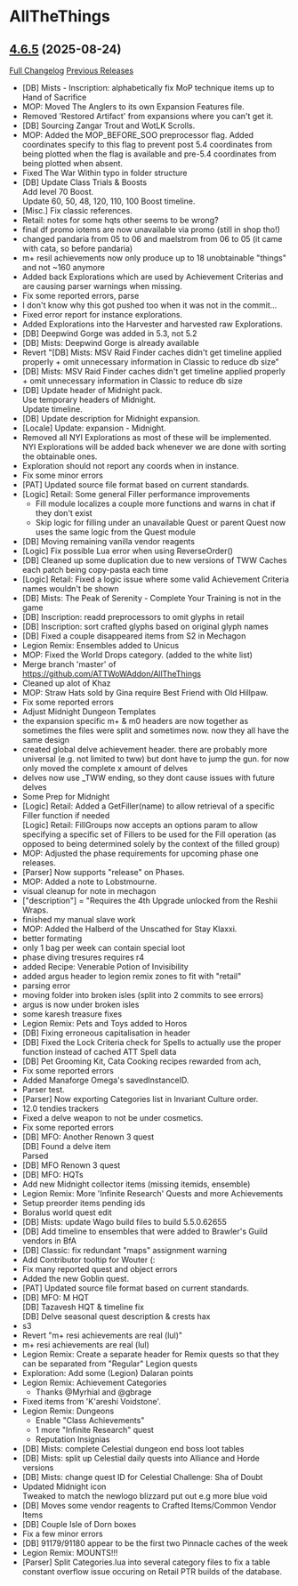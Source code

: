 # AllTheThings

## [4.6.5](https://github.com/ATTWoWAddon/AllTheThings/tree/4.6.5) (2025-08-24)
[Full Changelog](https://github.com/ATTWoWAddon/AllTheThings/compare/4.6.4...4.6.5) [Previous Releases](https://github.com/ATTWoWAddon/AllTheThings/releases)

- [DB] Mists - Inscription: alphabetically fix MoP technique items up to Hand of Sacrifice  
- MOP: Moved The Anglers to its own Expansion Features file.  
- Removed 'Restored Artifact' from expansions where you can't get it.  
- [DB] Sourcing Zangar Trout and WotLK Scrolls.  
- MOP: Added the MOP\_BEFORE\_SOO preprocessor flag. Added coordinates specify to this flag to prevent post 5.4 coordinates from being plotted when the flag is available and pre-5.4 coordinates from being plotted when absent.  
- Fixed The War Within typo in folder structure  
- [DB] Update Class Trials & Boosts  
    Add level 70 Boost.  
    Update 60, 50, 48, 120, 110, 100 Boost timeline.  
- [Misc.] Fix classic references.  
- Retail: notes for some hqts other seems to be wrong?  
- final df promo iotems are now unavailable via promo (still in shop tho!)  
- changed pandaria from 05 to 06 and maelstrom from 06 to 05 (it came with cata, so before pandaria)  
- m+ resil achievements now only produce up to 18 unobtainable "things" and not ~160 anymore  
- Added back Explorations which are used by Achievement Criterias and are causing parser warnings when missing.  
- Fix some reported errors, parse  
- I don't know why this got pushed too when it was not in the commit...  
- Fixed error report for instance explorations.  
- Added Explorations into the Harvester and harvested raw Explorations.  
- [DB] Deepwind Gorge was added in 5.3, not 5.2  
- [DB] Mists: Deepwind Gorge is already available  
- Revert "[DB] Mists: MSV Raid Finder caches didn't get timeline applied properly + omit unnecessary information in Classic to reduce db size"  
- [DB] Mists: MSV Raid Finder caches didn't get timeline applied properly + omit unnecessary information in Classic to reduce db size  
- [DB] Update header of Midnight pack.  
    Use temporary headers of Midnight.  
    Update timeline.  
- [DB] Update description for Midnight expansion.  
- [Locale] Update: expansion - Midnight.  
- Removed all NYI Explorations as most of these will be implemented.  
    NYI Explorations will be added back whenever we are done with sorting the obtainable ones.  
- Exploration should not report any coords when in instance.  
- Fix some minor errors  
- [PAT] Updated source file format based on current standards.  
- [Logic] Retail: Some general Filler performance improvements  
    * Fill module localizes a couple more functions and warns in chat if they don't exist  
    * Skip logic for filling under an unavailable Quest or parent Quest now uses the same logic from the Quest module  
- [DB] Moving remaining vanilla vendor reagents  
- [Logic] Fix possible Lua error when using ReverseOrder()  
- [DB] Cleaned up some duplication due to new versions of TWW Caches each patch being copy-pasta each time  
- [Logic] Retail: Fixed a logic issue where some valid Achievement Criteria names wouldn't be shown  
- [DB] Mists: The Peak of Serenity - Complete Your Training is not in the game  
- [DB] Inscription: readd preprocessors to omit glyphs in retail  
- [DB] Inscription: sort crafted glyphs based on original glyph names  
- [DB] Fixed a couple disappeared items from S2 in Mechagon  
- Legion Remix: Ensembles added to Unicus <Exclusive Ensembles>  
- MOP: Fixed the World Drops category. (added to the white list)  
- Merge branch 'master' of https://github.com/ATTWoWAddon/AllTheThings  
- Cleaned up alot of Khaz  
- MOP: Straw Hats sold by Gina require Best Friend with Old Hillpaw.  
- Fix some reported errors  
- Adjust Midnight Dungeon Templates  
- the expansion specific m+ & m0 headers are now together as sometimes the files were split and sometimes now. now they all have the same design  
- created global delve achievement header. there are probably more universal (e.g. not limited to tww) but dont have to jump the gun. for now only moved the complete x amount of delves  
- delves now use \_TWW ending, so they dont cause issues with future delves  
- Some Prep for Midnight  
- [Logic] Retail: Added a GetFiller(name) to allow retrieval of a specific Filler function if needed  
    [Logic] Retail: FillGroups now accepts an options param to allow specifying a specific set of Fillers to be used for the Fill operation (as opposed to being determined solely by the context of the filled group)  
- MOP: Adjusted the phase requirements for upcoming phase one releases.  
- [Parser] Now supports "release" on Phases.  
- MOP: Added a note to Lobstmourne.  
- visual cleanup for note in mechagon  
- ["description"] = "Requires the 4th Upgrade unlocked from the Reshii Wraps.  
- finished my manual slave work  
- MOP: Added the Halberd of the Unscathed for Stay Klaxxi.  
- better formating  
- only 1 bag per week can contain special loot  
- phase diving tresures requires r4  
- added Recipe: Venerable Potion of Invisibility  
- added argus header to legion remix zones to fit with "retail"  
- parsing error  
- moving folder into broken isles (split into 2 commits to see errors)  
- argus is now under broken isles  
- some karesh treasure fixes  
- Legion Remix: Pets and Toys added to Horos <Rare Collections>  
- [DB] Fixing erroneous capitalisation in header  
- [DB] Fixed the Lock Criteria check for Spells to actually use the proper function instead of cached ATT Spell data  
- [DB] Pet Grooming Kit, Cata Cooking recipes rewarded from ach,  
- Fix some reported errors  
- Added Manaforge Omega's savedInstanceID.  
- Parser test.  
- [Parser] Now exporting Categories list in Invariant Culture order.  
- 12.0 tendies trackers  
- Fixed a delve weapon to not be under cosmetics.  
- Fix some reported errors  
- [DB] MFO: Another Renown 3 quest  
    [DB] Found a delve item  
    Parsed  
- [DB] MFO Renown 3 quest  
- [DB] MFO: HQTs  
- Add new Midnight collector items (missing itemids, ensemble)  
- Legion Remix: More 'Infinite Research' Quests and more Achievements  
- Setup preorder items pending ids  
- Boralus world quest edit  
- [DB] Mists: update Wago build files to build 5.5.0.62655  
- [DB] Add timeline to ensembles that were added to Brawler's Guild vendors in BfA  
- [DB] Classic: fix redundant "maps" assignment warning  
- Add Contributor tooltip for Wouter (:  
- Fix many reported quest and object errors  
- Added the new Goblin quest.  
- [PAT] Updated source file format based on current standards.  
- [DB] MFO: M HQT  
    [DB] Tazavesh HQT & timeline fix  
    [DB] Delve seasonal quest description & crests hax  
- s3  
- Revert "m+ resi achievements are real (lul)"  
- m+ resi achievements are real (lul)  
- Legion Remix: Create a separate header for Remix quests so that they can be separated from "Regular" Legion quests  
- Exploration: Add some (Legion) Dalaran points  
- Legion Remix: Achievement Categories  
    - Thanks @Myrhial and @gbrage  
- Fixed items from 'K'areshi Voidstone'.  
- Legion Remix: Dungeons  
    - Enable "Class Achievements"  
    - 1 more "Infinite Research" quest  
    - Reputation Insignias  
- [DB] Mists: complete Celestial dungeon end boss loot tables  
- [DB] Mists: split up Celestial daily quests into Alliance and Horde versions  
- [DB] Mists: change quest ID for Celestial Challenge: Sha of Doubt  
- Updated Midnight icon  
    Tweaked to match the newlogo blizzard put out e.g more blue void  
- [DB] Moves some vendor reagents to Crafted Items/Common Vendor Items  
- [DB] Couple Isle of Dorn boxes  
- Fix a few minor errors  
- [DB] 91179/91180 appear to be the first two Pinnacle caches of the week  
- Legion Remix: MOUNTS!!!  
- [Parser] Split Categories.lua into several category files to fix a table constant overflow issue occuring on Retail PTR builds of the database.  
